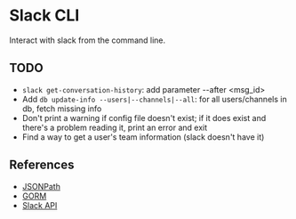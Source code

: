 # Slack CLI

Interact with slack from the command line.

## TODO

* `slack get-conversation-history`: add parameter --after <msg_id>
* Add `db update-info --users|--channels|--all`:
  for all users/channels in db, fetch missing info
* Don't print a warning if config file doesn't exist;
  if it does exist and there's a problem reading it, print an error and exit
* Find a way to get a user's team information (slack doesn't have it) 

## References

* [JSONPath](https://godoc.org/k8s.io/client-go/util/jsonpath)
* [GORM](https://gorm.io/)
* [Slack API](https://api.slack.com)
